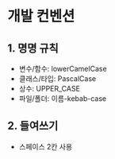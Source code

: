 # 개발 컨벤션

## 1. 명명 규칙
- 변수/함수: lowerCamelCase
- 클래스/타입: PascalCase
- 상수: UPPER_CASE
- 파일/폴더: 이름-kebab-case

## 2. 들여쓰기
- 스페이스 2칸 사용


